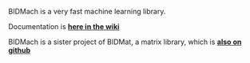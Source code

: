 BIDMach is a very fast machine learning library.

Documentation is <b><a href="https://github.com/BIDData/BIDMach/wiki">here in the wiki</a></b>

BIDMach is a sister project of BIDMat, a matrix library, which is 
<b><a href="https://github.com/BIDData/BIDMat">also on github</a></b>